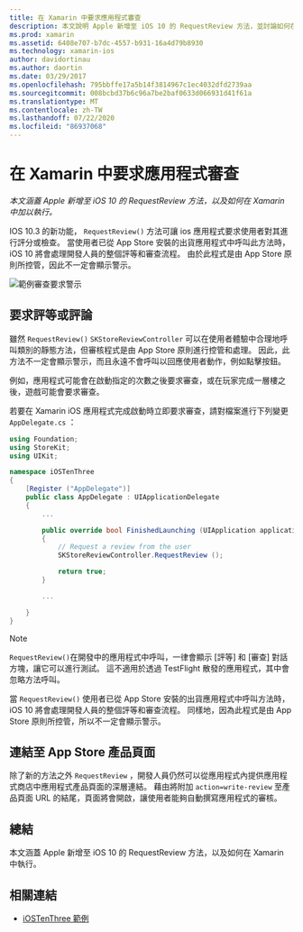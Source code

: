 ```yaml
---
title: 在 Xamarin 中要求應用程式審查
description: 本文說明 Apple 新增至 iOS 10 的 RequestReview 方法，並討論如何在 Xamarin 中執行。
ms.prod: xamarin
ms.assetid: 6408e707-b7dc-4557-b931-16a4d79b8930
ms.technology: xamarin-ios
author: davidortinau
ms.author: daortin
ms.date: 03/29/2017
ms.openlocfilehash: 795bbffe17a5b14f3814967c1ec4032dfd2739aa
ms.sourcegitcommit: 008bcbd37b6c96a7be2baf0633d066931d41f61a
ms.translationtype: MT
ms.contentlocale: zh-TW
ms.lasthandoff: 07/22/2020
ms.locfileid: "86937068"
---
```

# <a name="request-app-review-in-xamarinios"></a>在 Xamarin 中要求應用程式審查

_本文涵蓋 Apple 新增至 iOS 10 的 RequestReview 方法，以及如何在 Xamarin 中加以執行。_

IOS 10.3 的新功能， `RequestReview()` 方法可讓 ios 應用程式要求使用者對其進行評分或檢查。 當使用者已從 App Store 安裝的出貨應用程式中呼叫此方法時，iOS 10 將會處理開發人員的整個評等和審查流程。 由於此程式是由 App Store 原則所控管，因此不一定會顯示警示。

![範例審查要求警示](request-app-review-images/review01.png)

## <a name="requesting-a-rating-or-review"></a>要求評等或評論

雖然 `RequestReview()` `SKStoreReviewController` 可以在使用者體驗中合理地呼叫類別的靜態方法，但審核程式是由 App Store 原則進行控管和處理。 因此，此方法不一定會顯示警示，而且永遠不會呼叫以回應使用者動作，例如點擊按鈕。

例如，應用程式可能會在啟動指定的次數之後要求審查，或在玩家完成一層樓之後，遊戲可能會要求審查。

若要在 Xamarin iOS 應用程式完成啟動時立即要求審查，請對檔案進行下列變更 `AppDelegate.cs` ：

```csharp
using Foundation;
using StoreKit;
using UIKit;

namespace iOSTenThree
{
    [Register ("AppDelegate")]
    public class AppDelegate : UIApplicationDelegate
    {
        ...

        public override bool FinishedLaunching (UIApplication application, NSDictionary launchOptions)
        {
            // Request a review from the user
            SKStoreReviewController.RequestReview ();

            return true;
        }

        ...

    }
}
```

> [!NOTE]
> `RequestReview()`在開發中的應用程式中呼叫，一律會顯示 [評等] 和 [審查] 對話方塊，讓它可以進行測試。 這不適用於透過 TestFlight 散發的應用程式，其中會忽略方法呼叫。

當 `RequestReview()` 使用者已從 App Store 安裝的出貨應用程式中呼叫方法時，iOS 10 將會處理開發人員的整個評等和審查流程。 同樣地，因為此程式是由 App Store 原則所控管，所以不一定會顯示警示。

## <a name="linking-to-an-app-store-product-page"></a>連結至 App Store 產品頁面 

除了新的方法之外 `RequestReview` ，開發人員仍然可以從應用程式內提供應用程式商店中應用程式產品頁面的深層連結。 藉由將附加 `action=write-review` 至產品頁面 URL 的結尾，頁面將會開啟，讓使用者能夠自動撰寫應用程式的審核。 

## <a name="summary"></a>總結

本文涵蓋 Apple 新增至 iOS 10 的 RequestReview 方法，以及如何在 Xamarin 中執行。

## <a name="related-links"></a>相關連結

- [iOSTenThree 範例](https://docs.microsoft.com/samples/xamarin/ios-samples/ios10-iostenthree/)
